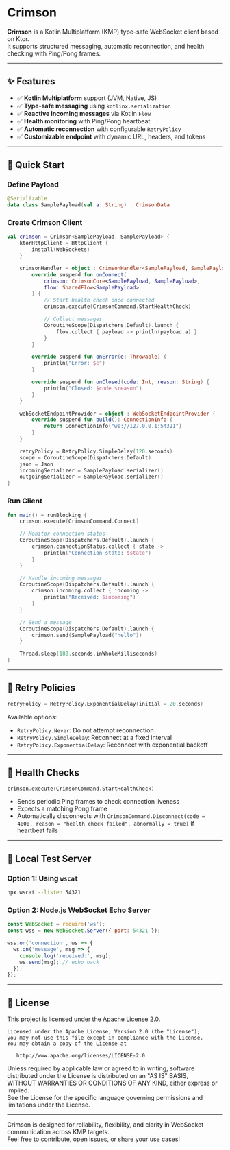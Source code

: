 # Crimson

**Crimson** is a Kotlin Multiplatform (KMP) type-safe WebSocket client based on Ktor.  
It supports structured messaging, automatic reconnection, and health checking with Ping/Pong frames.

---

## ✨ Features

- ✅ **Kotlin Multiplatform** support (JVM, Native, JS)
- ✅ **Type-safe messaging** using `kotlinx.serialization`
- ✅ **Reactive incoming messages** via Kotlin `Flow`
- ✅ **Health monitoring** with Ping/Pong heartbeat
- ✅ **Automatic reconnection** with configurable `RetryPolicy`
- ✅ **Customizable endpoint** with dynamic URL, headers, and tokens

---

## 📄 Quick Start

### Define Payload

```kotlin
@Serializable
data class SamplePayload(val a: String) : CrimsonData
```

### Create Crimson Client

```kotlin
val crimson = Crimson<SamplePayload, SamplePayload> {
    ktorHttpClient = HttpClient {
        install(WebSockets)
    }

    crimsonHandler = object : CrimsonHandler<SamplePayload, SamplePayload> {
        override suspend fun onConnect(
            crimson: CrimsonCore<SamplePayload, SamplePayload>,
            flow: SharedFlow<SamplePayload>
        ) {
            // Start health check once connected
            crimson.execute(CrimsonCommand.StartHealthCheck)

            // Collect messages
            CoroutineScope(Dispatchers.Default).launch {
                flow.collect { payload -> println(payload.a) }
            }
        }

        override suspend fun onError(e: Throwable) {
            println("Error: $e")
        }

        override suspend fun onClosed(code: Int, reason: String) {
            println("Closed: $code $reason")
        }
    }

    webSocketEndpointProvider = object : WebSocketEndpointProvider {
        override suspend fun build(): ConnectionInfo {
            return ConnectionInfo("ws://127.0.0.1:54321")
        }
    }

    retryPolicy = RetryPolicy.SimpleDelay(120.seconds)
    scope = CoroutineScope(Dispatchers.Default)
    json = Json
    incomingSerializer = SamplePayload.serializer()
    outgoingSerializer = SamplePayload.serializer()
}
```

### Run Client

```kotlin
fun main() = runBlocking {
    crimson.execute(CrimsonCommand.Connect)

    // Monitor connection status
    CoroutineScope(Dispatchers.Default).launch {
        crimson.connectionStatus.collect { state ->
            println("Connection state: $state")
        }
    }

    // Handle incoming messages
    CoroutineScope(Dispatchers.Default).launch {
        crimson.incoming.collect { incoming ->
            println("Received: $incoming")
        }
    }

    // Send a message
    CoroutineScope(Dispatchers.Default).launch {
        crimson.send(SamplePayload("hello"))
    }

    Thread.sleep(180.seconds.inWholeMilliseconds)
}
```

---

## 🔄 Retry Policies

```kotlin
retryPolicy = RetryPolicy.ExponentialDelay(initial = 20.seconds)
```

Available options:

- `RetryPolicy.Never`: Do not attempt reconnection
- `RetryPolicy.SimpleDelay`: Reconnect at a fixed interval
- `RetryPolicy.ExponentialDelay`: Reconnect with exponential backoff

---

## 🫠 Health Checks

```kotlin
crimson.execute(CrimsonCommand.StartHealthCheck)
```

- Sends periodic Ping frames to check connection liveness
- Expects a matching Pong frame
- Automatically disconnects with `CrimsonCommand.Disconnect(code = 4000, reason = "health check failed", abnormally = true)` if heartbeat fails

---

## 🧪 Local Test Server

### Option 1: Using `wscat`

```bash
npx wscat --listen 54321
```

### Option 2: Node.js WebSocket Echo Server

```js
const WebSocket = require('ws');
const wss = new WebSocket.Server({ port: 54321 });

wss.on('connection', ws => {
  ws.on('message', msg => {
    console.log('received:', msg);
    ws.send(msg); // echo back
  });
});
```

---

## 🧩 License

This project is licensed under the [Apache License 2.0](https://www.apache.org/licenses/LICENSE-2.0).

```text
Licensed under the Apache License, Version 2.0 (the "License");
you may not use this file except in compliance with the License.
You may obtain a copy of the License at

   http://www.apache.org/licenses/LICENSE-2.0
```

Unless required by applicable law or agreed to in writing, software  
distributed under the License is distributed on an "AS IS" BASIS,  
WITHOUT WARRANTIES OR CONDITIONS OF ANY KIND, either express or implied.  
See the License for the specific language governing permissions and  
limitations under the License.

---

Crimson is designed for reliability, flexibility, and clarity in WebSocket communication across KMP targets.  
Feel free to contribute, open issues, or share your use cases!

